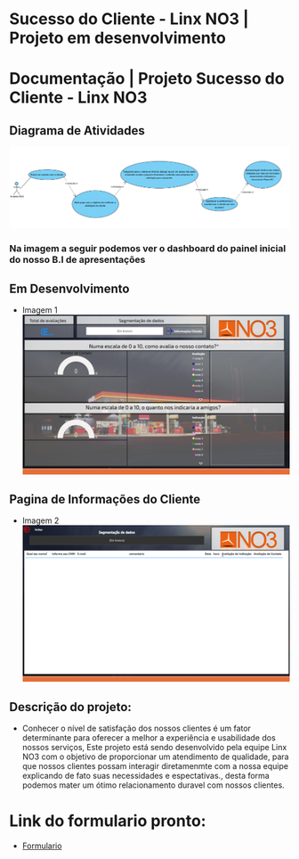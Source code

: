 # Sucesso do Cliente - Linx NO3 | Projeto em desenvolvimento
  
# Documentação | Projeto Sucesso do Cliente - Linx NO3

## Diagrama de Atividades
[![](https://github.com/TiagoMoreiraPimentel/Linx_NO3/blob/main/Projeto%20Linx%20NO3%20-%20Experiencia%20do%20Cliente/diagramas/Diagrama%20de%20atividades.png?raw=true)]()
  
### Na imagem a seguir podemos ver o dashboard do painel inicial do nosso B.I de apresentações
## Em Desenvolvimento
- Imagem 1  
[![](https://github.com/TiagoMoreiraPimentel/Linx_NO3/blob/main/Projeto%20Linx%20NO3%20-%20Experiencia%20do%20Cliente/imagens/dashboard%20linz%20NO3.png?raw=true)]()
## Pagina de Informações do Cliente
- Imagem 2  
[![](https://github.com/TiagoMoreiraPimentel/Linx_NO3/blob/main/Projeto%20Linx%20NO3%20-%20Experiencia%20do%20Cliente/imagens/dashboard%20informa%C3%A7%C3%B5es%20do%20cliente.png?raw=true)]()  
  
  
</details>

## Descrição do projeto:
- Conhecer o nível de satisfação dos nossos clientes é um fator determinante para oferecer a melhor a experiência e usabilidade dos nossos serviços, Este projeto está sendo desenvolvido pela equipe Linx NO3 com o objetivo de proporcionar um atendimento de qualidade, para que nossos clientes possam interagir diretamenmte com a nossa equipe explicando de fato suas necessidades e espectativas., desta forma podemos mater um ótimo relacionamento duravel com nossos clientes.

# Link do formulario pronto:
* [Formulario](https://docs.google.com/forms/d/e/1FAIpQLScf6__CBWNQXcgUGXr7mT4m5zBmMU5y2IMNBf-W846VFWkSdQ/viewform)
